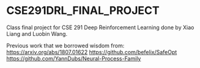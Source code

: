 # CSE291DRL_FINAL_PROJECT

Class final project for CSE 291 Deep Reinforcement Learning done by Xiao Liang and Luobin Wang.

Previous work that we borrowed wisdom from:
https://arxiv.org/abs/1807.01622
https://github.com/befelix/SafeOpt
https://github.com/YannDubs/Neural-Process-Family
